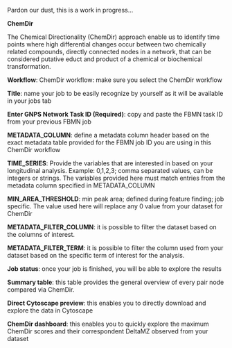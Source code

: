 

Pardon our dust, this is a work in progress...

**ChemDir**

The Chemical Directionality (ChemDir) approach enable us to identify time points where high differential changes occur between two chemically related compounds, directly connected nodes in a network, that can be considered putative educt and product of a chemical or biochemical transformation.

**Workflow**: ChemDir workflow: make sure you select the ChemDir workflow

**Title**: name your job to be easily recognize by yourself as it will be available in your jobs tab

**Enter GNPS Network Task ID (Required)**: copy and paste the FBMN task ID from your previous FBMN job

**METADATA_COLUMN**: define a metadata column header based on the exact metadata table provided for the FBMN job ID you are using in this ChemDir workflow

**TIME_SERIES**: Provide the variables that are interested in based on your longitudinal analysis. Example: 0,1,2,3; comma separated values, can be integers or strings. The variables provided here must match entries from the metadata column specified in METADATA_COLUMN

**MIN_AREA_THRESHOLD**: min peak area; defined during feature finding; job specific. The value used here will replace any 0 value from your dataset for ChemDir

**METADATA_FILTER_COLUMN**: it is possible to filter the dataset based on the columns of interest.

**METADATA_FILTER_TERM**: it is possible to filter the column used from your dataset based on the specific term of interest for the analysis.

**Job status**: once your job is finished, you will be able to explore the results

**Summary table**: this table provides the general overview of every pair node compared via ChemDir.

**Direct Cytoscape preview**: this enables you to directly download and explore the data in Cytoscape

**ChemDir dashboard**: this enables you to quickly explore the maximum ChemDir scores and their correspondent DeltaMZ observed from your dataset
